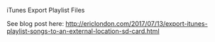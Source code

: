
iTunes Export Playlist Files

See blog post here: http://ericlondon.com/2017/07/13/export-itunes-playlist-songs-to-an-external-location-sd-card.html
